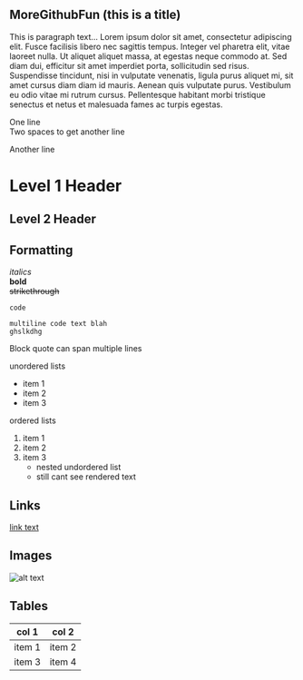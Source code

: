    MoreGithubFun (this is a title)
   -------------------------------
   This is paragraph text... 
   Lorem ipsum dolor sit amet, consectetur adipiscing elit. Fusce facilisis libero nec sagittis tempus. 
   Integer vel pharetra elit, vitae laoreet nulla.
   Ut aliquet aliquet massa, at egestas neque commodo at. 
   Sed diam dui, efficitur sit amet imperdiet porta, sollicitudin sed risus. 
   Suspendisse tincidunt, nisi in vulputate venenatis, ligula purus aliquet mi, sit amet cursus diam diam id mauris. 
   Aenean quis vulputate purus. Vestibulum eu odio vitae mi rutrum cursus. 
   Pellentesque habitant morbi tristique senectus et netus et malesuada fames ac turpis egestas. 
   
   One line  
   Two spaces to get another line
   
   Another line
   
   # Level 1 Header
   ## Level 2 Header
   
   ## Formatting
   *italics*  
   **bold**  
   ~~strikethrough~~
   
   `code`
   
   ```
   multiline code text blah
   ghslkdhg
   ```
   
   Block quote
   can span multiple lines
    
   unordered lists
   * item 1
   * item 2
   * item 3
    
   ordered lists
   1. item 1
   1. item 2
   1. item 3
       * nested undordered list
       * still cant see rendered text
    
   ## Links    
   [link text](url)
    
   ## Images
   ![alt text](https://foliovision.com/images/2017/03/i-love-markdown.png)
    
   ## Tables
   | col 1 | col 2 |
   |-------|-------|
   |item 1 | item 2|
   |item 3 | item 4|
